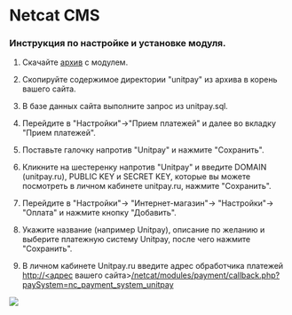 # Netcat CMS

### Инструкция по настройке и установке модуля.

1. Скачайте [архив](https://github.com/unitpay/netcat-module/archive/v2.0.1.zip) с модулем.

2. Скопируйте содержимое директории "unitpay" из архива в корень вашего сайта.

3. В базе данных сайта выполните запрос из unitpay.sql.

4. Перейдите в "Настройки"-&gt;"Прием платежей" и далее во вкладку "Прием платежей".

5. Поставьте галочку напротив "Unitpay" и нажмите "Сохранить".

6. Кликните на шестеренку напротив "Unitpay" и введите DOMAIN \(unitpay.ru\), PUBLIC KEY и SECRET KEY, которые вы можете посмотреть в личном кабинете unitpay.ru, нажмите "Сохранить".

7. Перейдите в "Настройки"-&gt; "Интернет-магазин"-&gt; "Настройки"-&gt; "Оплата" и нажмите кнопку "Добавить".

8. Укажите название \(например Unitpay\), описание по желанию и выберите платежную систему Unitpay, после чего нажмите "Сохранить".

7. В личном кабинете Unitpay.ru введите адрес обработчика платежей  [http://](http://diafan.app/payment/get/unitpay)[&lt;адрес](http://xn--%3C-8cdug0fj/) вашего сайта&gt;[/netcat/modules/payment/callback.php?paySystem=nc\_payment\_system\_unitpay](http://netcat.app/netcat/modules/payment/callback.php?paySystem=nc_payment_system_unitpay)

![](https://d33v4339jhl8k0.cloudfront.net/docs/assets/551a91dbe4b0221aadf24410/images/5873d94190336009736c4526/file-ODZ3kc59bF.png)

